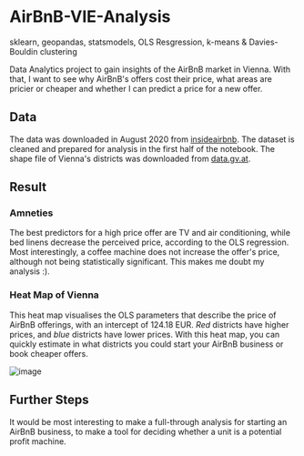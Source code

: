 # AirBnB-VIE-Analysis

sklearn, geopandas, statsmodels, OLS Resgression, k-means & Davies-Bouldin clustering

Data Analytics project to gain insights of the AirBnB market in Vienna. With that, I want to see why AirBnB's offers cost their price, what areas are pricier or cheaper and whether I can predict a price for a new offer.  

## Data
The data was downloaded in August 2020 from [insideairbnb](http://insideairbnb.com/get-the-data/). The dataset is cleaned and prepared for analysis in the first half of the notebook. The shape file of Vienna's districts was downloaded from [data.gv.at](https://www.data.gv.at/katalog/dataset/stadt-wien_bezirksgrenzenwien#resources). 


## Result

### Amneties

The best predictors for a high price offer are TV and air conditioning, while bed linens decrease the perceived price, according to the OLS regression. Most interestingly, a coffee machine does not increase the offer's price, although not being statistically significant. This makes me doubt my analysis :).

### Heat Map of Vienna

This heat map visualises the OLS parameters that describe the price of AirBnB offerings, with an intercept of 124.18 EUR. *Red* districts have higher prices, and *blue* districts have lower prices. With this heat map, you can quickly estimate in what districts you could start your AirBnB business or book cheaper offers. 

![image](https://github.com/RobbsX/AirBnB-VIE-Analysis/assets/79597633/d575e27a-c788-47c0-a389-7a2eb6c54b13)


## Further Steps

It would be most interesting to make a full-through analysis for starting an AirBnB business, to make a tool for deciding whether a unit is a potential profit machine. 
